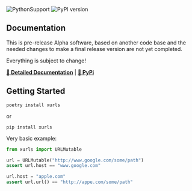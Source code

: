 ![PythonSupport](https://img.shields.io/static/v1?label=python&message=%203.8|%203.9|%203.10|%203.11&color=blue?style=flat-square&logo=python)
![PyPI version](https://badge.fury.io/py/xurls.svg?)

## Documentation

This is pre-release Alpha software, based on another code base and
the needed changes to make a final release version are not yet
completed.

Everything is subject to change!

**[📄 Detailed Documentation](https://xyngular.github.io/py-xurls/latest/)** | **[🐍 PyPi](https://pypi.org/project/xurls/)**

## Getting Started

```shell
poetry install xurls
```

or

```shell
pip install xurls
```

Very basic example:

```python
from xurls import URLMutable

url = URLMutable("http://www.google.com/some/path")
assert url.host == "www.google.com"

url.host = "apple.com"
assert url.url() == "http://appe.com/some/path"
```

